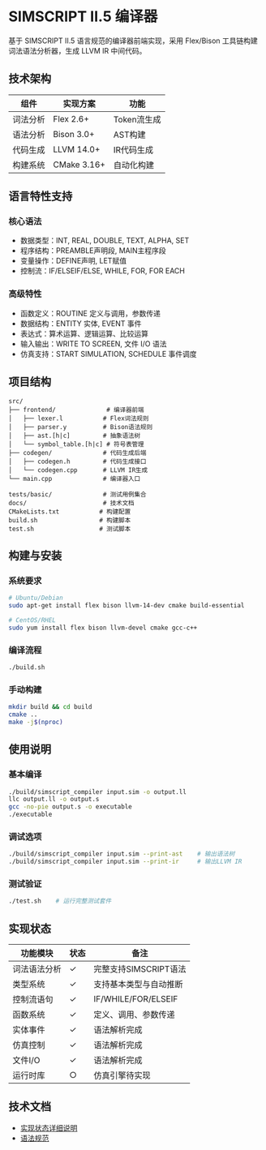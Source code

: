 # SIMSCRIPT II.5 编译器

基于 SIMSCRIPT II.5 语言规范的编译器前端实现，采用 Flex/Bison 工具链构建词法语法分析器，生成 LLVM IR 中间代码。

## 技术架构

| 组件 | 实现方案 | 功能 |
|------|----------|------|
| 词法分析 | Flex 2.6+ | Token流生成 |
| 语法分析 | Bison 3.0+ | AST构建 |
| 代码生成 | LLVM 14.0+ | IR代码生成 |
| 构建系统 | CMake 3.16+ | 自动化构建 |

## 语言特性支持

### 核心语法
- 数据类型：INT, REAL, DOUBLE, TEXT, ALPHA, SET
- 程序结构：PREAMBLE声明段, MAIN主程序段
- 变量操作：DEFINE声明, LET赋值
- 控制流：IF/ELSEIF/ELSE, WHILE, FOR, FOR EACH

### 高级特性
- 函数定义：ROUTINE 定义与调用，参数传递
- 数据结构：ENTITY 实体, EVENT 事件
- 表达式：算术运算、逻辑运算、比较运算
- 输入输出：WRITE TO SCREEN, 文件 I/O 语法
- 仿真支持：START SIMULATION, SCHEDULE 事件调度

## 项目结构

```
src/
├── frontend/              # 编译器前端
│   ├── lexer.l           # Flex词法规则
│   ├── parser.y          # Bison语法规则
│   ├── ast.[h|c]         # 抽象语法树
│   └── symbol_table.[h|c] # 符号表管理
├── codegen/              # 代码生成后端
│   ├── codegen.h         # 代码生成接口
│   └── codegen.cpp       # LLVM IR生成
└── main.cpp              # 编译器入口

tests/basic/              # 测试用例集合
docs/                     # 技术文档
CMakeLists.txt           # 构建配置
build.sh                 # 构建脚本
test.sh                  # 测试脚本
```

## 构建与安装

### 系统要求
```bash
# Ubuntu/Debian
sudo apt-get install flex bison llvm-14-dev cmake build-essential

# CentOS/RHEL
sudo yum install flex bison llvm-devel cmake gcc-c++
```

### 编译流程
```bash
./build.sh
```

### 手动构建
```bash
mkdir build && cd build
cmake ..
make -j$(nproc)
```

## 使用说明

### 基本编译
```bash
./build/simscript_compiler input.sim -o output.ll
llc output.ll -o output.s
gcc -no-pie output.s -o executable
./executable
```

### 调试选项
```bash
./build/simscript_compiler input.sim --print-ast    # 输出语法树
./build/simscript_compiler input.sim --print-ir     # 输出LLVM IR
```

### 测试验证
```bash
./test.sh    # 运行完整测试套件
```

## 实现状态

| 功能模块 | 状态 | 备注 |
|----------|------|------|
| 词法语法分析 | ✓ | 完整支持SIMSCRIPT语法 |
| 类型系统 | ✓ | 支持基本类型与自动推断 |
| 控制流语句 | ✓ | IF/WHILE/FOR/ELSEIF |
| 函数系统 | ✓ | 定义、调用、参数传递 |
| 实体事件 | ✓ | 语法解析完成 |
| 仿真控制 | ✓ | 语法解析完成 |
| 文件I/O | ✓ | 语法解析完成 |
| 运行时库 | ○ | 仿真引擎待实现 |

## 技术文档

- [实现状态详细说明](docs/IMPLEMENTATION_STATUS.md)
- [语法规范](docs/syntax.md)
